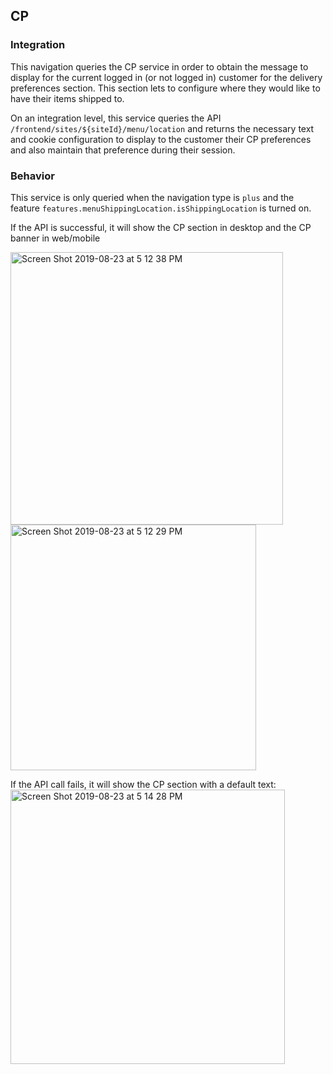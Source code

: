 ## CP
### Integration
This navigation queries the CP service in order to obtain the message to display for the current logged in (or not logged in) customer for the delivery preferences section. This section lets to configure where they would like to have their items shipped to.

On an integration level, this service queries the API `/frontend/sites/${siteId}/menu/location` and returns the necessary text and cookie configuration to display to the customer their CP preferences and also maintain that preference during their session.

### Behavior
This service is only queried when the navigation type is `plus` and the feature `features.menuShippingLocation.isShippingLocation` is turned on.

If the API is successful, it will show the CP section in desktop and the CP banner in web/mobile

<img width="436" alt="Screen Shot 2019-08-23 at 5 12 38 PM" src="https://user-images.githubusercontent.com/13719066/63621199-b195e580-c5c9-11e9-885f-270dfbba0943.png">
<img width="393" alt="Screen Shot 2019-08-23 at 5 12 29 PM" src="https://user-images.githubusercontent.com/13719066/63621200-b195e580-c5c9-11e9-9b24-e9d850bf2f43.png">

If the API call fails, it will show the CP section with a default text:
<img width="439" alt="Screen Shot 2019-08-23 at 5 14 28 PM" src="https://user-images.githubusercontent.com/13719066/63621198-b195e580-c5c9-11e9-8090-0ddc6fad0fb2.png">
